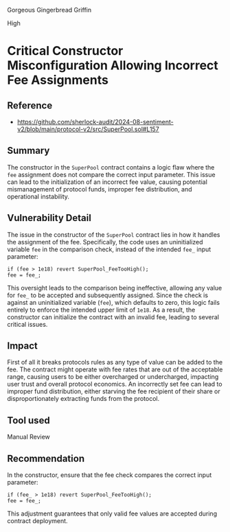 Gorgeous Gingerbread Griffin

High

# Critical Constructor Misconfiguration Allowing Incorrect Fee Assignments


## Reference
- https://github.com/sherlock-audit/2024-08-sentiment-v2/blob/main/protocol-v2/src/SuperPool.sol#L157
## Summary
The constructor in the `SuperPool` contract contains a logic flaw where the `fee` assignment does not compare the correct input parameter. This issue can lead to the initialization of an incorrect fee value, causing potential mismanagement of protocol funds, improper fee distribution, and operational instability.
## Vulnerability Detail
The issue in the constructor of the `SuperPool` contract lies in how it handles the assignment of the fee. Specifically, the code uses an uninitialized variable `fee` in the comparison check, instead of the intended `fee_` input parameter:

```solidity
if (fee > 1e18) revert SuperPool_FeeTooHigh();
fee = fee_;
```
This oversight leads to the comparison being ineffective, allowing any value for `fee_` to be accepted and subsequently assigned. Since the check is against an uninitialized variable (`fee`), which defaults to zero, this logic fails entirely to enforce the intended upper limit of `1e18`. As a result, the constructor can initialize the contract with an invalid fee, leading to several critical issues.
## Impact
First of all it breaks protocols rules as any type of value can be added to the fee. The contract might operate with fee rates that are out of the acceptable range, causing users to be either overcharged or undercharged, impacting user trust and overall protocol economics. An incorrectly set fee can lead to improper fund distribution, either starving the fee recipient of their share or disproportionately extracting funds from the protocol.
## Tool used

Manual Review

## Recommendation
In the constructor, ensure that the fee check compares the correct input parameter:

```solidity
if (fee_ > 1e18) revert SuperPool_FeeTooHigh();
fee = fee_;
```
This adjustment guarantees that only valid fee values are accepted during contract deployment.